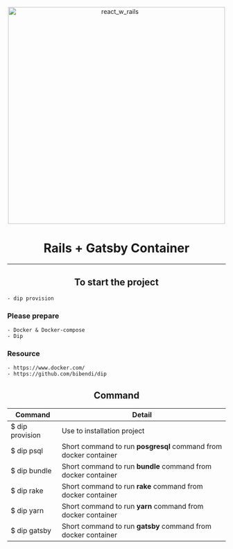  <p align="center">
  <a href="https://www.gatsbyjs.com">
      <img 
       src="https://res.cloudinary.com/practicaldev/image/fetch/s--KDz-qHd---/c_imagga_scale,f_auto,fl_progressive,h_420,q_auto,w_1000/https://thepracticaldev.s3.amazonaws.com/i/j0xrwz8vsxkvc5b4nndy.png"
       alt="react_w_rails"
       width="500"
   />
  </a>
</p>

<h1 align="center">Rails + Gatsby Container</h1>

<hr />

<h2 align="center">To start the project</h2>

```
- dip provision
```

### Please prepare
```
- Docker & Docker-compose
- Dip
```

### Resource
```
- https://www.docker.com/
- https://github.com/bibendi/dip
```

<h2 align="center">Command</h2>
<table align="center">
  <thead>
    <tr>
      <th>Command</th>
      <th>Detail</th>
    </tr>
  </thead>
  <tbody>
    <tr>
      <td>$ dip provision</td>
      <td>Use to installation project</td>
    </tr>
    <tr>
      <td>$ dip psql</td>
      <td>Short command to run <b>posgresql</b> command from docker container</td>
    </tr>
    <tr>
      <td>$ dip bundle</td>
      <td>Short command to run <b>bundle</b> command from docker container</td>
    </tr>
    <tr>
      <td>$ dip rake</td>
      <td>Short command to run <b>rake</b> command from docker container</td>
    </tr>
    <tr>
      <td>$ dip yarn</td>
      <td>Short command to run <b>yarn</b> command from docker container</td>
    </tr>
    <tr>
      <td>$ dip gatsby</td>
      <td>Short command to run <b>gatsby</b> command from docker container</td>
    </tr>
  </tbody>
</table>
